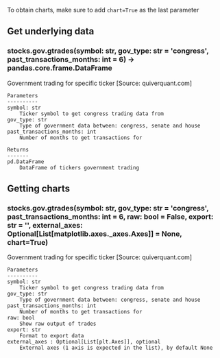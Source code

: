 To obtain charts, make sure to add `chart=True` as the last parameter

## Get underlying data 
### stocks.gov.gtrades(symbol: str, gov_type: str = 'congress', past_transactions_months: int = 6) -> pandas.core.frame.DataFrame

Government trading for specific ticker [Source: quiverquant.com]

    Parameters
    ----------
    symbol: str
        Ticker symbol to get congress trading data from
    gov_type: str
        Type of government data between: congress, senate and house
    past_transactions_months: int
        Number of months to get transactions for

    Returns
    -------
    pd.DataFrame
        DataFrame of tickers government trading

## Getting charts 
### stocks.gov.gtrades(symbol: str, gov_type: str = 'congress', past_transactions_months: int = 6, raw: bool = False, export: str = '', external_axes: Optional[List[matplotlib.axes._axes.Axes]] = None, chart=True)

Government trading for specific ticker [Source: quiverquant.com]

    Parameters
    ----------
    symbol: str
        Ticker symbol to get congress trading data from
    gov_type: str
        Type of government data between: congress, senate and house
    past_transactions_months: int
        Number of months to get transactions for
    raw: bool
        Show raw output of trades
    export: str
        Format to export data
    external_axes : Optional[List[plt.Axes]], optional
        External axes (1 axis is expected in the list), by default None
